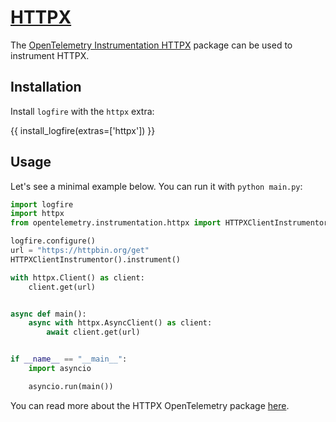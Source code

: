#  [HTTPX][httpx]

The [OpenTelemetry Instrumentation HTTPX][opentelemetry-httpx] package can be used to instrument HTTPX.

## Installation

Install `logfire` with the `httpx` extra:

{{ install_logfire(extras=['httpx']) }}

## Usage

Let's see a minimal example below. You can run it with `python main.py`:

```py title="main.py"
import logfire
import httpx
from opentelemetry.instrumentation.httpx import HTTPXClientInstrumentor

logfire.configure()
url = "https://httpbin.org/get"
HTTPXClientInstrumentor().instrument()

with httpx.Client() as client:
    client.get(url)


async def main():
    async with httpx.AsyncClient() as client:
        await client.get(url)


if __name__ == "__main__":
    import asyncio

    asyncio.run(main())
```

You can read more about the HTTPX OpenTelemetry package [here][opentelemetry-httpx].

[httpx]: https://www.python-httpx.org/
[opentelemetry-httpx]: https://opentelemetry-python-contrib.readthedocs.io/en/latest/instrumentation/httpx/httpx.html
